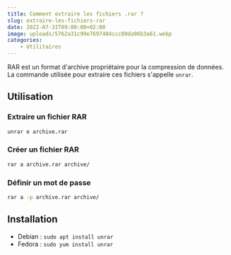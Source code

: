 ```yaml
---
title: Comment extraire les fichiers .rar ?
slug: extraire-les-fichiers-rar
date: 2022-07-31T09:00:00+02:00
image: uploads/5762a31c99e7697484ccc80da96b3a61.webp
categories:
    - Utilitaires 
---
```


RAR est un format d'archive propriétaire pour la compression de données. La commande utilisée pour extraire ces fichiers s'appelle `unrar`.

## Utilisation

### Extraire un fichier RAR

```bash
unrar e archive.rar
```

### Créer un fichier RAR

```bash
rar a archive.rar archive/
```

### Définir un mot de passe

```bash
rar a -p archive.rar archive/
```

## Installation

- Debian : `sudo apt install unrar`
- Fedora : `sudo yum install unrar`
